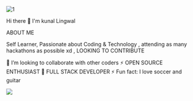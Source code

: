 
![1](https://user-images.githubusercontent.com/72959655/137020444-b901c4fd-df80-4384-96e3-0f646d70eab1.png)


Hi there 👋 I'm kunal Lingwal

ABOUT ME

Self Learner, Passionate about Coding & Technology ,  attending as many hackathons as possible xd , LOOKING TO CONTRIBUTE 


👯 I’m looking to collaborate with other coders
⚡️ OPEN SOURCE ENTHUSIAST 
🔭 FULL STACK DEVELOPER
⚡ Fun fact: I love soccer and guitar


<img src= "https://github-readme-stats.vercel.app/api?username=kunalcodes007&&show_icons=true&title_color=ffffff&icon_color=bb2acf&text_color=daf7dc&bg_color=151515">
